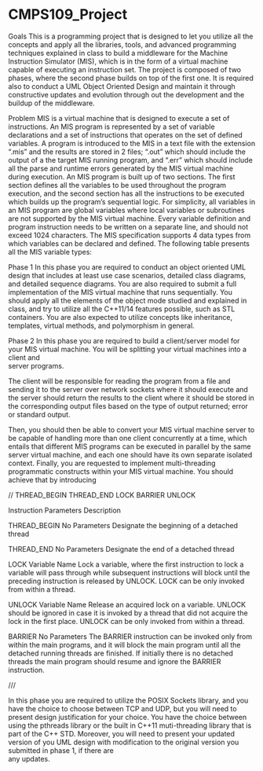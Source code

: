 # CMPS109_Project
Goals 
This is a programming project that is designed to let you utilize all the concepts 
and  apply  all  the  libraries,  tools,  and  advanced  programming  techniques
explained in class  to build a middleware  for  the Machine  Instruction Simulator
(MIS), which  is  in  the  form  of  a  virtual  machine  capable  of  executing  an 
instruction set. The project is composed of two phases, where the second phase 
builds on top of the first one. It is required also to conduct a UML Object Oriented 
Design and maintain it through constructive updates and evolution through out 
the development and the buildup of the middleware.





Problem
MIS is a virtual machine that is designed to execute a set of instructions.  An MIS 
program is represented by a set of variable declarations and a set of instructions
that operates on the set of defined variables. A program is introduced to the MIS 
in a text file with the extension “.mis” and the results are stored in 2 files; “.out” 
which should include the output of a the target MIS running program, and “.err” 
which  should  include all  the  parse  and  runtime  errors  generated  by  the  MIS 
virtual machine during execution. 
An  MIS  program  is  built  up  of  two  sections.  The  first  section  defines  all  the 
variables  to be used  throughout  the program execution, and  the second section 
has all the instructions to be executed which builds up the program’s sequential 
logic. For simplicity, all variables in an MIS program are global variables where
local  variables  or  subroutines are  not  supported  by  the  MIS  virtual  machine.
Every  variable  definition  and  program  instruction  needs to  be  written  on  a 
separate line, and should not exceed 1024 characters.
The  MIS specification supports 4 data  types  from which  variables  can  be 
declared and defined. The following table presents all the MIS variable types:


Phase 1
In this phase  you  are  required  to  conduct  an  object  oriented  UML  design  that 
includes  at  least  use  case  scenarios,  detailed  class  diagrams,  and  detailed 
sequence diagrams. You are also required to submit a full implementation of the MIS 
virtual machine that runs sequentially. You should apply all the elements of the object
mode studied and explained in class, and try to utilize all the C++11/14 features 
possible, such as STL containers.  You are also expected  to utilize concepts like 
inheritance, templates, virtual methods, and polymorphism in general.

Phase 2
In this phase you are required to build a client/server model for your MIS virtual 
machine.  You  will  be  splitting  your  virtual  machines  into  a  client  and  
server programs. 

The client will be responsible for reading the program from a file and 
sending it  to  the  server  over  network  sockets where it  should execute and the 
server  should return  the  results  to  the  client  where  it  should  be  stored  in
the corresponding  output  files  based  on  the  type  of  output  returned;  error  or
standard output.

Then, you should then be able to convert your MIS virtual machine server to be 
capable  of  handling more  than  one  client  concurrently  at  a  time, which  entails 
that  different  MIS  programs  can  be  executed  in  parallel by  the  same  server 
virtual machine, and each one should have its own separate isolated context.
Finally,  you  are  requested  to  implement  multi-threading  programmatic 
constructs  within  your  MIS  virtual  machine.  You  should  achieve  that  by 
introducing

//
THREAD_BEGIN
THREAD_END
LOCK
BARRIER
UNLOCK

Instruction Parameters Description

THREAD_BEGIN No Parameters Designate the beginning of a 
detached thread


THREAD_END No Parameters Designate the end of a detached 
thread


LOCK Variable Name Lock a variable, where the first 
instruction to lock a variable will 
pass through while subsequent 
instructions will block until the 
preceding instruction is released 
by UNLOCK.
LOCK can be only invoked from 
within a thread.


UNLOCK Variable Name Release an acquired lock on a 
variable. UNLOCK should be
ignored in case it is invoked by a 
thread that did not acquire the 
lock in the first place.
UNLOCK can be only invoked 
from within a thread.

BARRIER No Parameters The BARRIER instruction can be 
invoked only from within the 
main programs, and it will block 
the main program until all the 
detached running threads are 
finished. 
If initially there is no detached 
threads the main program should 
resume and ignore the BARRIER 
instruction.

///

In this phase you are required to utilize the POSIX Sockets library, and you have 
the choice to choose between TCP and UDP, but you will need to present design 
justification  for  your  choice. You  have  the  choice  between  using  the  pthreads
library or the built in C++11 muti-threading library that is part of the C++ STD.
Moreover, you will need to present your updated version of you UML design with 
modification  to  the  original  version  you  submitted in  phase  1, if  there  are  
any updates.